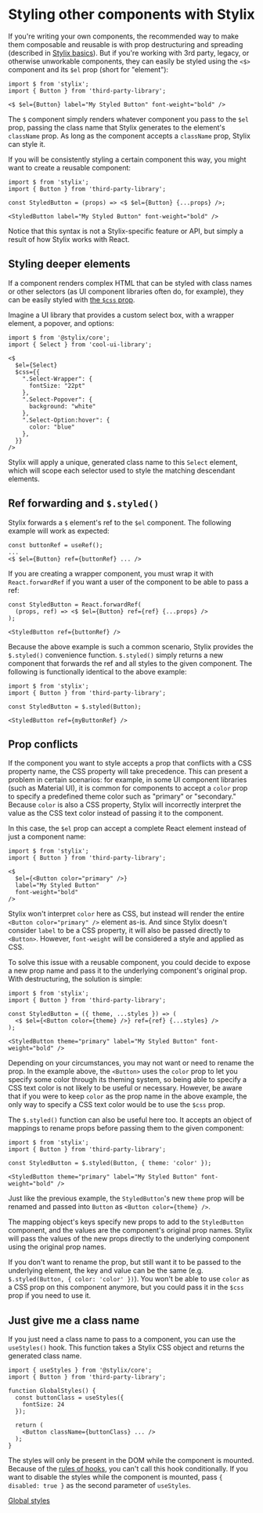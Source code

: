 
# Styling other components with Stylix

If you're writing your own components, the recommended way to make them composable and reusable is with prop destructuring and spreading (described in [Stylix basics](/basics)). But if you're working with 3rd party, legacy, or otherwise unworkable components, they can easily be styled using the `<$>` component and its `$el` prop (short for "element"):

```tsx
import $ from 'stylix';
import { Button } from 'third-party-library';

<$ $el={Button} label="My Styled Button" font-weight="bold" />
```

The `$` component simply renders whatever component you pass to the `$el` prop, passing the class name that Stylix generates to the element's `className` prop. As long as the component accepts a `className` prop, Stylix can style it.

If you will be consistently styling a certain component this way, you might want to create a reusable component:

```tsx
import $ from 'stylix';
import { Button } from 'third-party-library';

const StyledButton = (props) => <$ $el={Button} {...props} />;

<StyledButton label="My Styled Button" font-weight="bold" />
```

Notice that this syntax is not a Stylix-specific feature or API, but simply a result of how Stylix works with React.

## Styling deeper elements

If a component renders complex HTML that can be styled with class names or other selectors (as UI component libraries often do, for example), they can be easily styled with [the `$css` prop](/selectors).

Imagine a UI library that provides a custom select box, with a wrapper element, a popover, and options:

```tsx
import $ from '@stylix/core';
import { Select } from 'cool-ui-library';

<$
  $el={Select}
  $css={{
    ".Select-Wrapper": {
      fontSize: "22pt"
    },
    ".Select-Popover": {
      background: "white"
    },
    ".Select-Option:hover": {
      color: "blue"
    },
  }}
/>
```

Stylix will apply a unique, generated class name to this `Select` element, which will scope each selector used to style the matching descendant elements. 

## Ref forwarding and `$.styled()`

Stylix forwards a `$` element's ref to the `$el` component. The following example will work as expected:


```tsx
const buttonRef = useRef();
...
<$ $el={Button} ref={buttonRef} ... />
```

If you are creating a wrapper component, you must wrap it with `React.forwardRef` if you want a user of the component to be able to pass a ref:

```tsx
const StyledButton = React.forwardRef(
  (props, ref) => <$ $el={Button} ref={ref} {...props} />
);

<StyledButton ref={buttonRef} />
```

Because the above example is such a common scenario, Stylix provides the `$.styled()` convenience function. `$.styled()` simply returns a new component that forwards the ref and all styles to the given component. The following is functionally identical to the above example:

```tsx
import $ from 'stylix';
import { Button } from 'third-party-library';

const StyledButton = $.styled(Button);

<StyledButton ref={myButtonRef} />
```

## Prop conflicts

If the component you want to style accepts a prop that conflicts with a CSS property name, the CSS property will take precedence. This can present a problem in certain scenarios: for example, in some UI component libraries (such as Material UI), it is common for components to accept a `color` prop to specify a predefined theme color such as "primary" or "secondary." Because `color` is also a CSS property, Stylix will incorrectly interpret the value as the CSS text color instead of passing it to the component.

In this case, the `$el` prop can accept a complete React element instead of just a component name:

```tsx
import $ from 'stylix';
import { Button } from 'third-party-library';

<$
  $el={<Button color="primary" />} 
  label="My Styled Button" 
  font-weight="bold" 
/>
```

Stylix won't interpret `color` here as CSS, but instead will render the entire `<Button color="primary" />` element as-is. And since Stylix doesn't consider `label` to be a CSS property, it will also be passed directly to `<Button>`. However, `font-weight` will be considered a style and applied as CSS.

To solve this issue with a reusable component, you could decide to expose a new prop name and pass it to the underlying component's original prop. With destructuring, the solution is simple:

```tsx
import $ from 'stylix';
import { Button } from 'third-party-library';

const StyledButton = ({ theme, ...styles }) => (
  <$ $el={<Button color={theme} />} ref={ref} {...styles} />
);

<StyledButton theme="primary" label="My Styled Button" font-weight="bold" />
```

Depending on your circumstances, you may not want or need to rename the prop. In the example above, the `<Button>` uses the `color` prop to let you specify some color through its theming system, so being able to specify a CSS text color is not likely to be useful or necessary. However, be aware that if you were to keep `color` as the prop name in the above example, the only way to specify a CSS text color would be to use the `$css` prop.

The `$.styled()` function can also be useful here too. It accepts an object of mappings to rename props before passing them to the given component:

```tsx
import $ from 'stylix';
import { Button } from 'third-party-library';

const StyledButton = $.styled(Button, { theme: 'color' });

<StyledButton theme="primary" label="My Styled Button" font-weight="bold" />
```

Just like the previous example, the `StyledButton`'s new `theme` prop will be renamed and passed into `Button` as `<Button color={theme} />`.

The mapping object's keys specify new props to add to the `StyledButton` component, and the values are the component's original prop names. Stylix will pass the values of the new props directly to the underlying component using the original prop names. 

If you don't want to rename the prop, but still want it to be passed to the underlying element, the key and value can be the same (e.g. `$.styled(Button, { color: 'color' })`). You won't be able to use `color` as a CSS prop on this component anymore, but you could pass it in the `$css` prop if you need to use it.

## Just give me a class name

If you just need a class name to pass to a component, you can use the `useStyles()` hook. This function takes a Stylix CSS object and returns the generated class name.

```tsx
import { useStyles } from '@stylix/core';
import { Button } from 'third-party-library';

function GlobalStyles() {
  const buttonClass = useStyles({
    fontSize: 24
  });
  
  return (
    <Button className={buttonClass} ... />
  );
}
```

The styles will only be present in the DOM while the component is mounted. Because of the [rules of hooks](https://reactjs.org/docs/hooks-rules.html), you can't call this hook conditionally. If you want to disable the styles while the component is mounted, pass `{ disabled: true }` as the second parameter of `useStyles`.


<a href="/global-styles" class="next-link">Global styles</a>

